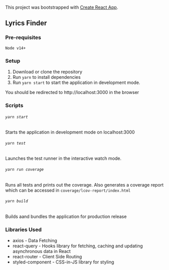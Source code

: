 This project was bootstrapped with [Create React App](https://github.com/facebook/create-react-app).

## Lyrics Finder

### Pre-requisites

```
Node v14+
```

### Setup

1. Download or clone the repository
2. Run `yarn` to install dependencies
3. Run `yarn start` to start the application in development mode.

You should be redirected to http://localhost:3000 in the browser

### Scripts

###### `yarn start`

Starts the application in development mode on localhost:3000

###### `yarn test`

Launches the test runner in the interactive watch mode.

###### `yarn run coverage`

Runs all tests and prints out the coverage. Also generates a coverage report which can be accessed in `coverage/lcov-report/index.html`

###### `yarn build`

Builds aand bundles the application for production release

### Libraries Used

- axios - Data Fetching
- react-query - Hooks library for fetching, caching and updating asynchronous data in React
- react-router - Client Side Routing
- styled-component - CSS-in-JS library for styling
